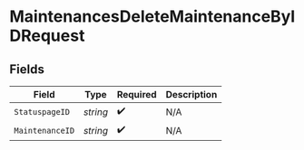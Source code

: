 # MaintenancesDeleteMaintenanceByIDRequest


## Fields

| Field              | Type               | Required           | Description        |
| ------------------ | ------------------ | ------------------ | ------------------ |
| `StatuspageID`     | *string*           | :heavy_check_mark: | N/A                |
| `MaintenanceID`    | *string*           | :heavy_check_mark: | N/A                |